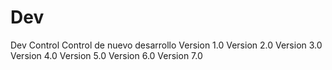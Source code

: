 # Dev
Dev Control
Control de nuevo desarrollo
Version 1.0
Version 2.0
Version 3.0
Version 4.0
Version 5.0
Version 6.0
Version 7.0
